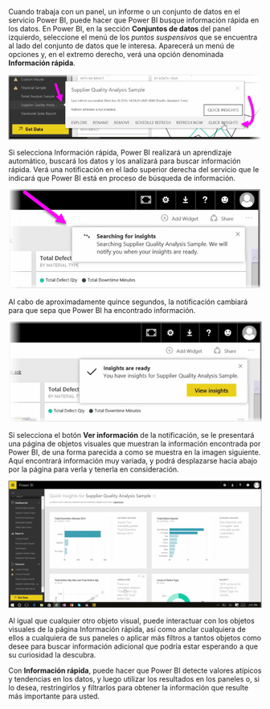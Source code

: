 Cuando trabaja con un panel, un informe o un conjunto de datos en el servicio Power BI, puede hacer que Power BI busque información rápida en los datos. En Power BI, en la sección **Conjuntos de datos** del panel izquierdo, seleccione el menú de los *puntos suspensivos* que se encuentra al lado del conjunto de datos que le interesa. Aparecerá un menú de opciones y, en el extremo derecho, verá una opción denominada **Información rápida**.

![](media/4-1a-quick-insights/4-1a_1.png)

Si selecciona Información rápida, Power BI realizará un aprendizaje automático, buscará los datos y los analizará para buscar información rápida. Verá una notificación en el lado superior derecha del servicio que le indicará que Power BI está en proceso de búsqueda de información.

![](media/4-1a-quick-insights/4-1a_2.png)

Al cabo de aproximadamente quince segundos, la notificación cambiará para que sepa que Power BI ha encontrado información.

![](media/4-1a-quick-insights/4-1a_3.png)

Si selecciona el botón **Ver información** de la notificación, se le presentará una página de objetos visuales que muestran la información encontrada por Power BI, de una forma parecida a como se muestra en la imagen siguiente. Aquí encontrará información muy variada, y podrá desplazarse hacia abajo por la página para verla y tenerla en consideración.

![](media/4-1a-quick-insights/4-1a_4.png)

Al igual que cualquier otro objeto visual, puede interactuar con los objetos visuales de la página Información rápida, así como anclar cualquiera de ellos a cualquiera de sus paneles o aplicar más filtros a tantos objetos como desee para buscar información adicional que podría estar esperando a que su curiosidad la descubra.

Con **Información rápida**, puede hacer que Power BI detecte valores atípicos y tendencias en los datos, y luego utilizar los resultados en los paneles o, si lo desea, restringirlos y filtrarlos para obtener la información que resulte más importante para usted.

